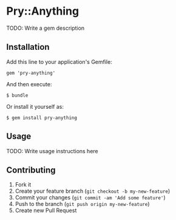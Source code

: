# Pry::Anything

TODO: Write a gem description

## Installation

Add this line to your application's Gemfile:

    gem 'pry-anything'

And then execute:

    $ bundle

Or install it yourself as:

    $ gem install pry-anything

## Usage

TODO: Write usage instructions here

## Contributing

1. Fork it
2. Create your feature branch (`git checkout -b my-new-feature`)
3. Commit your changes (`git commit -am 'Add some feature'`)
4. Push to the branch (`git push origin my-new-feature`)
5. Create new Pull Request
